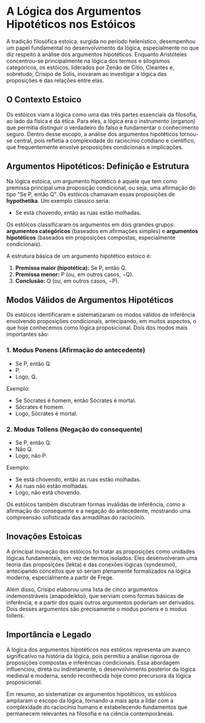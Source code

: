 # A Lógica dos Argumentos Hipotéticos nos Estóicos

A tradição filosófica estoica, surgida no período helenístico, desempenhou um papel fundamental no desenvolvimento da lógica, especialmente no que diz respeito à análise dos argumentos hipotéticos. Enquanto Aristóteles concentrou-se principalmente na lógica dos termos e silogismos categóricos, os estóicos, liderados por Zenão de Cítio, Cleantes e, sobretudo, Crisipo de Solis, inovaram ao investigar a lógica das proposições e das relações entre elas.

## O Contexto Estoico

Os estóicos viam a lógica como uma das três partes essenciais da filosofia, ao lado da física e da ética. Para eles, a lógica era o instrumento (organon) que permitia distinguir o verdadeiro do falso e fundamentar o conhecimento seguro. Dentro desse escopo, a análise dos argumentos hipotéticos tornou-se central, pois refletia a complexidade do raciocínio cotidiano e científico, que frequentemente envolve proposições condicionais e implicações.

## Argumentos Hipotéticos: Definição e Estrutura

Na lógica estoica, um argumento hipotético é aquele que tem como premissa principal uma proposição condicional, ou seja, uma afirmação do tipo "Se P, então Q". Os estóicos chamavam essas proposições de **hypothetika**. Um exemplo clássico seria:

- Se está chovendo, então as ruas estão molhadas.

Os estóicos classificaram os argumentos em dois grandes grupos: **argumentos categóricos** (baseados em afirmações simples) e **argumentos hipotéticos** (baseados em proposições compostas, especialmente condicionais).

A estrutura básica de um argumento hipotético estoico é:

1. **Premissa maior (hipotética):** Se P, então Q.
2. **Premissa menor:** P (ou, em outros casos, ¬Q).
3. **Conclusão:** Q (ou, em outros casos, ¬P).

## Modos Válidos de Argumentos Hipotéticos

Os estóicos identificaram e sistematizaram os modos válidos de inferência envolvendo proposições condicionais, antecipando, em muitos aspectos, o que hoje conhecemos como lógica proposicional. Dois dos modos mais importantes são:

### 1. Modus Ponens (Afirmação do antecedente)

- Se P, então Q.
- P.
- Logo, Q.

Exemplo:
- Se Sócrates é homem, então Sócrates é mortal.
- Sócrates é homem.
- Logo, Sócrates é mortal.

### 2. Modus Tollens (Negação do consequente)

- Se P, então Q.
- Não Q.
- Logo, não P.

Exemplo:
- Se está chovendo, então as ruas estão molhadas.
- As ruas não estão molhadas.
- Logo, não está chovendo.

Os estóicos também discutiram formas inválidas de inferência, como a afirmação do consequente e a negação do antecedente, mostrando uma compreensão sofisticada das armadilhas do raciocínio.

## Inovações Estoicas

A principal inovação dos estóicos foi tratar as proposições como unidades lógicas fundamentais, em vez de termos isolados. Eles desenvolveram uma teoria das proposições (lekta) e das conexões lógicas (syndesmoi), antecipando conceitos que só seriam plenamente formalizados na lógica moderna, especialmente a partir de Frege.

Além disso, Crisipo elaborou uma lista de cinco argumentos indemonstráveis (anapodeiktoi), que serviam como formas básicas de inferência, e a partir dos quais outros argumentos poderiam ser derivados. Dois desses argumentos são precisamente o modus ponens e o modus tollens.

## Importância e Legado

A lógica dos argumentos hipotéticos nos estóicos representa um avanço significativo na história da lógica, pois permitiu a análise rigorosa de proposições compostas e inferências condicionais. Essa abordagem influenciou, direta ou indiretamente, o desenvolvimento posterior da lógica medieval e moderna, sendo reconhecida hoje como precursora da lógica proposicional.

Em resumo, ao sistematizar os argumentos hipotéticos, os estóicos ampliaram o escopo da lógica, tornando-a mais apta a lidar com a complexidade do raciocínio humano e estabelecendo fundamentos que permanecem relevantes na filosofia e na ciência contemporâneas.